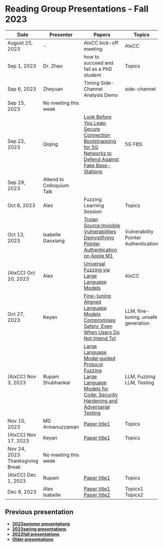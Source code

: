 # Reading Group Presentations - Fall 2023
| Date         | Presenter | Papers                                                                                                                       | Topics                          | Venue              | Year            | Recording     | Slides     |
|--------------|-----------|------------------------------------------------------------------------------------------------------------------------------|---------------------------------|--------------------|-----------------|-----------|--------|
|August 25, 2023| - | AIxCC kick-off meeting | AIxCC | - | 2023 | [Recording](link) | [Slides](link) |
|Sep 1, 2023| Dr. Zhao | how to succeed and fail as a PhD student | Topics | Conference | Year | [Recording1](link) | [Slides](link) |
|Sep 6, 2023| Zheyuan | Timing Side-Channel Analysis Demo | side-channel | - | - | [Recording](https://buffalo.zoom.us/rec/share/l19dLOffwguSP0XAF8pgSbo8USgj-lyvZ8CEjG23MZJfsZ_TXw3dar18Eb0E2vN6.cZGScEwn-T-4kBb4?startTime=1694025177000) | [Code](https://github.com/newaetech/chipwhisperer-jupyter/blob/master/courses/sca101/Lab%202_1B%20-%20Power%20Analysis%20for%20Password%20Bypass%20(MAIN).ipynb) |
|Sep 15, 2023| No meeting this week |  | | | | |  | |
|Sep 22, 2023| Qiqing| [Look Before You Leap: Secure Connection Bootstrapping for 5G Networks to Defend Against Fake Base-Stations](https://dl.acm.org/doi/pdf/10.1145/3433210.3453082) | 5G FBS | asiaCCS | 2021 | [Recording](https://ub.hosted.panopto.com/Panopto/Pages/Viewer.aspx?id=c193f75a-2eed-44cb-9043-b085012cfcf5) | [Slides](https://docs.google.com/presentation/d/1GFv7RebNfweekVWJJmsyhdzqGZYZEYvabAJ5IrVXrDc/edit?usp=sharing) |
|Sep 29, 2023| Attend to Colloquium Talk |  | |  |  |  | |
|Oct 6, 2023| Alex | Fuzzing Learning Session | Topics | Conference | Year | [Recording1](link) | [Slides](link) |
|Oct 13, 2023| Isabelle <br> Gaoxiang| [Trojan Source:Invisible Vulnerabilities](https://browse.arxiv.org/pdf/2111.00169.pdf) <br> [Demystifying Pointer Authentication on Apple M1](https://www.usenix.org/system/files/usenixsecurity23-cai-zechao.pdf)| Vulnerability <br> Pointer Authentication | Usenix Security <br> Usenix Security | 2023 <br> 2023|[Recording](https://ub.hosted.panopto.com/Panopto/Pages/Viewer.aspx?id=382f38ba-21d5-4899-8a40-b09a014f387d)  | [Slides1](link) <br> [Slides2](link) |
| (AIxCC) Oct 20, 2023| Alex | [Universal Fuzzing via Large Language Models](https://arxiv.org/pdf/2308.04748.pdf) | AIxCC |  arXiv | 2023 | [Recording](https://buffalo.zoom.us/rec/share/sk_9scmiqqV7M3Pojs2W2FJnNUajYoWaLrf2RcF9RrnDD8l8fxEEkTygweVe8cux.IdRn_rjE6KLL7SAd?startTime=1697823533000) | [Slides1](link) <br> [Slides2](link) |
|Oct 27, 2023| Keyan | [Fine-tuning Aligned Language Models Compromises Safety, Even When Users Do Not Intend To!](https://arxiv.org/abs/2310.03693) | LLM, fine-tuning, unsafe generation | Conference | Year | [Recording](https://buffalo.zoom.us/rec/share/03zM0Qffz1LfrgezzliauZIZ5COBAHhKnKD9LSIQD9tqfFCPyWANTMAbrTRlQ180.ywoVG4P2gcYCPspl) | [Slides](https://drive.google.com/file/d/1MxHCQfypZP7sJrcjM0iYPqQnZairpJkh/view?usp=sharing) |
|(AIxCC) Nov 3, 2023| Rupam <br> Shubhankar | [Large Language Model guided Protocol Fuzzing](https://mpi-softsec.github.io/papers/NDSS24-chatafl.pdf) <br> [Large Language Models for Code: Security Hardening and Adversarial Testing](https://arxiv.org/pdf/2302.05319.pdf) | LLM, Fuzzing <br> LLM, Testing | NDSS <br> ICML| 2024 <br> 2023 | [Recording1](link) <br> [Recording2](link) | [Slides](link) <be> [Slides2](link) |
|Nov 10, 2023| MD Armanuzzaman  | [Paper title1](link)  | Topics | Conference1 | Year | [Recording](link)| [Slides](link)  |
|(AIxCC) Nov 17, 2023| Keyan | [Paper title1](link) | Topics | Conference | Year | [Recording1](link) | [Slides](link) |
|Nov 24, 2023 Thanksgiving Break |No meeting this week |  | | | | |  | |
|(AIxCC) Dec 1, 2023| Rupam | [Paper title1](link) | Topics | Conference | Year | [Recording1](link) | [Slides](link) |
|Dec 8, 2023| Alex <br> Isabelle | [Paper title1](link) <br> [Paper title2](Link) | Topics1 <br> Topics2 | Conference1 <br> Conference2 | Year|||


## Previous presentation
- **[2023summer presentations](history/2023summer.md)**
- **[2023spring presentations](history/2023spring.md)**
- **[2022fall presentations](history/2022fall.md)**
- **[Older presentations](history/History.md)**
